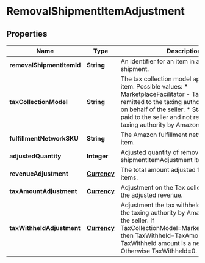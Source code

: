 
# RemovalShipmentItemAdjustment

## Properties
Name | Type | Description | Notes
------------ | ------------- | ------------- | -------------
**removalShipmentItemId** | **String** | An identifier for an item in a removal shipment. |  [optional]
**taxCollectionModel** | **String** | The tax collection model applied to the item.  Possible values:  * MarketplaceFacilitator - Tax is withheld and remitted to the taxing authority by Amazon on behalf of the seller.  * Standard - Tax is paid to the seller and not remitted to the taxing authority by Amazon. |  [optional]
**fulfillmentNetworkSKU** | **String** | The Amazon fulfillment network SKU for the item. |  [optional]
**adjustedQuantity** | **Integer** | Adjusted quantity of removal shipmentItemAdjustment items. |  [optional]
**revenueAdjustment** | [**Currency**](Currency.md) | The total amount adjusted for disputed items. |  [optional]
**taxAmountAdjustment** | [**Currency**](Currency.md) | Adjustment on the Tax collected amount on the adjusted revenue. |  [optional]
**taxWithheldAdjustment** | [**Currency**](Currency.md) | Adjustment the tax withheld and remitted to the taxing authority by Amazon on behalf of the seller. If TaxCollectionModel&#x3D;MarketplaceFacilitator, then TaxWithheld&#x3D;TaxAmount (except the TaxWithheld amount is a negative number). Otherwise TaxWithheld&#x3D;0. |  [optional]



